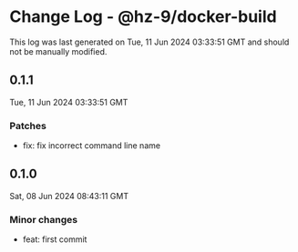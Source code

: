 # Change Log - @hz-9/docker-build

This log was last generated on Tue, 11 Jun 2024 03:33:51 GMT and should not be manually modified.

## 0.1.1
Tue, 11 Jun 2024 03:33:51 GMT

### Patches

- fix: fix incorrect command line name

## 0.1.0
Sat, 08 Jun 2024 08:43:11 GMT

### Minor changes

- feat: first commit

